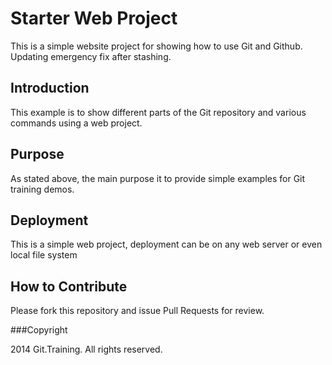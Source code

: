 # Starter Web Project

This is a simple website project for
showing how to use Git and Github. Updating emergency fix after stashing.
	
## Introduction

This example is to show different parts
of the Git repository and various commands
using a web project.

## Purpose

As stated above, the main purpose it to
provide simple examples for Git training
demos.

## Deployment

This is a simple web project, deployment
can be on any web server or even local
file system

## How to Contribute

Please fork this repository and issue Pull Requests for
review.

###Copyright

2014 Git.Training. All rights reserved.